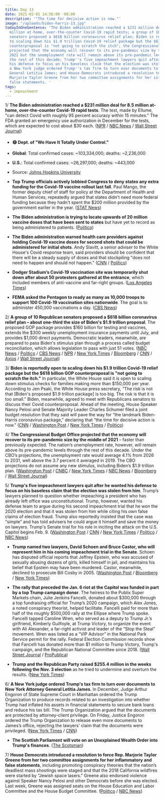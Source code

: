 ```yaml
---
title: Day 13
date: 2021-02-01 14:56:00 -08:00
description: '"The time for decisive action is now."'
image: "/uploads/biden-harris-13.jpg"
todayInOneSentence: 'The Biden administration reached a $231 million deal for 8.5
  million at-home, over-the-counter Covid-19 rapid tests; a group of 10 Republican
  senators proposed a $618 billion coronavirus relief plan; Biden is reportedly open
  to scaling down his $1.9 trillion Covid-19 relief package but the $618 billion GOP
  counterproposal is "not going to scratch the itch"; the Congressional Budget Office
  projected that the economy will recover to its pre-pandemic size by the middle of
  2021 but the unemployment rate will remain above its pre-pandemic levels through
  the rest of this decade; Trump''s five impeachment lawyers quit after he wanted
  his defense to focus on his baseless claim that the election was stolen from him;
  a New York judge ordered Trump''s tax firm to turn over documents to New York Attorney
  General Letitia James; and House Democrats introduced a resolution to force Rep.
  Marjorie Taylor Greene from her two committee assignments for her inflammatory and
  false statements. '
tags:
  - impeachment
---
```


1/ **The Biden administration reached a $231 million deal for 8.5 million at-home, over-the-counter Covid-19 rapid tests**. The test, made by Ellume, "can detect Covid with roughly 95 percent accuracy within 15 minutes." The FDA granted an emergency use authorization in December for the tests, which are expected to cost about $30 each. ([NPR](https://www.npr.org/sections/coronavirus-live-updates/2021/02/01/962828149/u-s-cuts-231-million-deal-to-provide-15-minute-covid-19-at-home-tests) / [NBC News](https://www.nbcnews.com/politics/white-house/u-s-strikes-230-million-deal-over-counter-covid-tests-n1256371) / [Wall Street Journal](https://www.wsj.com/articles/u-s-reaches-deal-with-australian-company-ellume-for-at-home-covid-19-tests-11612198271))

* #### 😷 Dept. of "We Have It Totally Under Control."

* **Global**: Total confirmed cases: \~103,334,000; deaths: \~2,236,000

* **U.S.**: Total confirmed cases: \~26,297,000; deaths: \~443,000

* Source: [Johns Hopkins University](https://coronavirus.jhu.edu/map.html)

* **Top Trump officials actively lobbied Congress to deny states any extra funding for the Covid-19 vaccine rollout last fall**. Paul Mango, the former deputy chief of staff for policy at the Department of Health and Human Services, repeatedly argued that states didn't need more federal funding because they hadn't spent the $200 million provided by the government earlier in the year. ([STAT News](https://www.statnews.com/2021/01/31/trump-officials-lobbied-to-deny-states-money-for-vaccine-rollout/))

* **The Biden administration is trying to locate upwards of 20 million vaccine doses that have been sent to states** but have yet to record as being administered to patients. ([Politico](https://www.politico.com/news/2021/01/30/biden-covid-vaccine-states-463953))

* **The Biden administration warned health care providers against holding Covid-19 vaccine doses for second shots that could be administered for initial shots**. Andy Slavitt, a senior adviser to the White House's Covid response team, said providers should be confident that there will be a steady supply of doses and that stockpiling "does not need to happen and should not happen." ([CNN](https://www.cnn.com/2021/02/01/politics/vaccines-doses-white-house-covid-19/index.html) / [Politico](https://www.politico.com/news/2021/02/01/states-stockpiling-covid-vaccine-464447))

* **Dodger Stadium’s Covid-19 vaccination site was temporarily shut down after about 50 protesters gathered at the entrance**, which included members of anti-vaccine and far-right groups. ([Los Angeles Times](https://www.latimes.com/california/story/2021-01-30/dodger-stadiums-covid-19-vaccination-site-shutdown-after-dozens-of-protesters-gather-at-entrance))

* **FEMA asked the Pentagon to ready as many as 10,000 troops to support 100 Covid-19 vaccination sites nationwide**. The goal is to administer 450,000 vaccinations a day. ([CBS News](https://www.cbsnews.com/news/fema-pentagon-ready-10000-troops-covid-vaccination-sites/))

2/ **A group of 10 Republican senators proposed a $618 billion coronavirus relief plan – about one-third the size of Biden's $1.9 trillion proposal**. The proposed GOP package provides $160 billion for testing and vaccines, extends the $300 weekly unemployment insurance payments until July, and provides $1,000 direct payments. Democratic leaders, meanwhile, are prepared to pass Biden's stimulus plan through a process called budget reconciliation, which allows legislation to pass with just 51 votes. ([NBC News](https://www.nbcnews.com/politics/congress/gop-senators-pitch-biden-slimmed-down-covid-relief-bill-n1256298) / [Politico](https://www.politico.com/news/2021/02/01/senate-republicans-covid-relief-464327) / [CBS News](https://www.cbsnews.com/news/covid-relief-republican-senators-618-billion-counteroffer/) / [NPR](https://www.npr.org/sections/coronavirus-live-updates/2021/01/31/962554923/10-senate-republicans-plan-to-detail-slimmed-down-covid-19-counteroffer) / [New York Times](https://www.nytimes.com/live/2021/02/01/world/covid-19-coronavirus/white-house-warns-centrist-republicans-not-to-think-small-ahead-of-meeting-with-biden-to-discuss-pandemic-relief-package) / [Bloomberg](https://www.bloomberg.com/news/articles/2021-02-01/gop-has-smaller-checks-in-618-billion-plan-stimulus-update?sref=MIBMEEoj) / [CNN](https://www.cnn.com/2021/01/31/politics/covid-relief-republican-senators-biden/) / [Axios](https://www.axios.com/covid-relief-package-republican-compromise-biden-c1224602-ec1c-46b3-b82b-e23df98d55f5.html) / [Wall Street Journal](https://www.wsj.com/articles/republicans-propose-618-billion-covid-relief-plan-11612188851))

3/ **Biden is reportedly open to scaling down his $1.9 trillion Covid-19 relief package but the $618 billion GOP counterproposal is "not going to scratch the itch."** In particular, the White House said it is open to scaling down stimulus checks for families making more than $150,000 per year. According to Jen Psaki, the White House press secretary, “The risk is not that \[Biden's proposed $1.9 trillion package\] is too big. The risk is that it is too small." Biden, meanwhile, agreed to meet with Republicans senators to discuss their Covid counterproposal. Ahead of the meeting, House Speaker Nancy Pelosi and Senate Majority Leader Charles Schumer filed a joint budget resolution that they said will pave the way for “the landmark Biden-Harris coronavirus package,” declaring that “the time for decisive action is now.” ([CNN](https://www.cnn.com/2021/01/31/politics/biden-covid-19-relief-negotiations/index.html) / [Washington Post](https://www.washingtonpost.com/us-policy/2021/02/01/biden-stimulus-covid-relief/) / [New York Times](https://www.nytimes.com/live/2021/02/01/world/covid-19-coronavirus/white-house-warns-centrist-republicans-not-to-think-small-ahead-of-meeting-with-biden-to-discuss-pandemic-relief-package) / [Politico](https://www.politico.com/news/2021/01/31/biden-senate-republicans-covid-relief-464057))

4/ **The Congressional Budget Office projected that the economy will recover to its pre-pandemic size by the middle of 2021** – faster than previously expected. The nation’s unemployment rate, however, will remain above its pre-pandemic levels through the rest of this decade. Under the CBO’s projections, the unemployment rate would average 4.1% from 2026 to 2031, well above the 3.7 percent it averaged in 2019. The CBO projections do not assume any new stimulus, including Biden’s $1.9 trillion plan. ([Washington Post](https://www.washingtonpost.com/us-policy/2021/02/01/cbo-economy-biden/) / [CNBC](https://www.cnbc.com/2021/02/01/cbo-report-foresees-rapid-growth-recovery-labor-force-revival-by-2022.html) / [New York Times](https://www.nytimes.com/2021/02/01/business/economy/cbo-economy-estimate.html) / [NBC News](https://www.nbcnews.com/business/economy/jobs-market-will-return-pre-pandemic-level-2022-according-latest-n1256360) / [Bloomberg](https://www.bloomberg.com/news/articles/2021-02-01/cbo-sees-a-stronger-u-s-recovery-after-stimulus-moves-in-2020?sref=MIBMEEoj) / [Wall Street Journal](https://www.wsj.com/articles/u-s-economy-expected-to-reach-pre-pandemic-peak-by-mid-2021-cbo-says-11612195200))

5/ **Trump's five impeachment lawyers quit after he wanted his defense to focus on his baseless claim that the election was stolen from him**. Trump’s lawyers planned to question whether impeaching a president who has already left office was unconstitutional. Trump, however, wanted his defense team to argue during his second impeachment trial that he won the 2020 election and that it was stolen from him while citing his own false claims of election fraud. Trump also reportedly insisted that the case was “simple” and has told advisers he could argue it himself and save the money on lawyers. Trump's Senate trial for his role in inciting the attack on the U.S. Capitol begins Feb. 9. ([Washington Post](https://www.washingtonpost.com/politics/trumps-legal-team-exited-after-he-insisted-impeachment-defense-focus-be-on-false-claims-of-election-fraud/2021/01/31/5af05d04-63e9-11eb-8c64-9595888caa15_story.html) / [CNN](https://www.cnn.com/2021/01/30/politics/butch-bowers-deborah-barbier-trump-impeachment-team/index.html) / [New York Times](https://www.nytimes.com/2021/01/30/us/politics/trump-butch-bowers-impeachment.html) / [Politico](https://www.politico.com/news/2021/01/30/trumps-impeachment-lawyer-leaves-team-464017) / [NBC News](https://www.nbcnews.com/politics/trump-impeachment-inquiry/trump-appears-be-without-legal-team-impeachment-trial-nears-n1256285))

* **Trump named two lawyers, David Schoen and Bruce Castor, who will represent him in his coming impeachment trial in the Senate**. Schoen has disputed official reports that Jeffrey Epstein, who was accused of sexually abusing dozens of girls, killed himself in jail, and maintains his belief that Epstein may have been murdered. Castor, meanwhile, declined to prosecute Bill Cosby in 2005. ([Washington Post](https://www.washingtonpost.com/nation/2021/02/01/trump-impeachment-new-defense-team/) / [Bloomberg](https://www.bloomberg.com/news/articles/2021-01-31/trump-facing-impeachment-trial-without-lawyers-as-team-quits?sref=MIBMEEoj) / [New York Times](https://www.nytimes.com/2021/01/31/us/politics/trump-impeachment-lawyers.html))

* **The rally that preceded the Jan. 6 riot at the Capitol was funded in part by a top Trump campaign donor**. The heiress to the Publix Super Markets chain, Julie Jenkins Fancelli, donated about $300,000 through a top fundraising official for Trump’s 2020 campaign, which Alex Jones, a noted conspiracy theorist, helped facilitate. Fancelli paid for more than half of the roughly $500,000 rally at the Ellipse where Trump spoke. Fancelli tapped Caroline Wren, who served as a deputy to Trump Jr.’s girlfriend, Kimberly Guilfoyle, at Trump Victory, to organize the event with Ali Alexander, a far-right activist and leader of the “Stop the Steal” movement. Wren was listed as a “VIP Advisor” in the National Park Service permit for the rally. Federal Election Commission records show that Fancelli has donated more than $1 million to Trump Victory, Trump's campaign, and the Republican National Committee since 2018. ([Wall Street Journal](https://www.wsj.com/articles/jan-6-rally-funded-by-top-trump-donor-helped-by-alex-jones-organizers-say-11612012063) / [ProPublica](https://www.propublica.org/article/trump-campaign-fundraiser-ellipse-rally))

* **Trump and the Republican Party raised $255.4 million in the weeks following the Nov. 3 election** as he tried to undermine and overturn the results. ([New York Times](https://www.nytimes.com/2021/01/31/us/politics/trump-voter-fraud-fundraising.html))

6/ **A New York judge ordered Trump's tax firm to turn over documents to New York Attorney General Letitia James**. In December, Judge Arthur Engoron of State Supreme Court in Manhattan ordered the Trump Organization to produce records related to an investigation into whether Trump had inflated his assets in financial statements to secure bank loans and reduce his tax bill. The Trump Organization argued that the documents are protected by attorney-client privilege. On Friday, Justice Engoron ordered the Trump Organization to release even more documents to James’s office, rejecting the lawyers’ claim that the documents were privileged. ([New York Times](https://www.nytimes.com/2021/01/29/nyregion/trump-fraud-investigation.html) / [CNN](https://www.cnn.com/2021/01/29/politics/trump-taxes-westchester/index.html))

* **The Scottish Parliament will vote on an Unexplained Wealth Order into Trump's finances**. ([The Scotsman](https://www.scotsman.com/news/politics/scottish-parliament-hold-vote-unexplained-wealth-order-donald-trumps-finances-3118810))

7/ **House Democrats introduced a resolution to force Rep. Marjorie Taylor Greene from her two committee assignments for her inflammatory and false statements**, including promoting conspiracy theories that the nation’s deadliest mass shootings were staged and that the 2018 California wildfires were started by "Jewish space lasers." Greene also endorsed violence against Speaker Nancy Pelosi and other Democrats before she was elected. Last week, Greene was assigned seats on the House Education and Labor Committee and the House Budget Committee. ([Politico](https://www.politico.com/news/2021/02/01/democrats-marjorie-taylor-greene-ultimatum-464382) / [NBC News](https://www.nbcnews.com/politics/congress/house-democrats-file-resolution-strip-marjorie-taylor-greene-committee-assignments-n1256365))